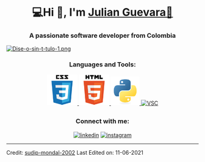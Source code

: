 <h1 align="center">💻Hi 👋, I'm <a href="" target="blank">
Julian Guevara🏀</a></h1>
<h3 align="center">A passionate software developer from Colombia</h3>

[![Dise-o-sin-t-tulo-1.png](https://i.postimg.cc/MTWy0Ps9/Dise-o-sin-t-tulo-1.png)](https://www.youtube.com/watch?v=Xy8W0kWEOXg)



<h3 align="center">Languages and Tools:</h3>
<p align="center">
    <a href="https://www.w3schools.com/css/" target="_blank" title ="CSS">
        <img src="https://raw.githubusercontent.com/devicons/devicon/master/icons/css3/css3-original-wordmark.svg"
            alt="css3" width="80" height="80" /> </a>
    <a href="https://www.w3.org/html/" target="_blank" title ="html"> <img
            src="https://raw.githubusercontent.com/devicons/devicon/master/icons/html5/html5-original-wordmark.svg"
            alt="html5" width="80" height="80" /> </a>
    <a href="https://www.python.org" target="_blank" title ="Python"> <img
            src="https://raw.githubusercontent.com/devicons/devicon/master/icons/python/python-original.svg"
            alt="python" width="75" height="75" /> </a>
    <a href="https://code.visualstudio.com" target="_blank" title ="VSC"> <img
            src="https://upload.wikimedia.org/wikipedia/commons/9/9a/Visual_Studio_Code_1.35_icon.svg"
            alt="VSC" width="70" height="70" /> </a>

</p>

##
<h3 align="center">Connect with me:</h3>
<p align="center">
    <a href="https://www.linkedin.com/in/sudip-mondal-374a12201/" target="blank"><img align="center"
            src="https://cdn.iconscout.com/icon/free/png-64/linkedin-208-916919.png" alt="linkedin" height="40"
            width="40" /></a>
    <a href="https://www.instagram.com/sudip._.mondal/" target="blank"><img align="center"
            src="https://upload.wikimedia.org/wikipedia/commons/7/7e/Gmail_icon_%282020%29.svg" alt="instagram" height="40"
            width="40" /></a>
</p>

------
Credit: [sudip-mondal-2002](https://github.com/sudip-mondal-2002)
Last Edited on: 11-06-2021
